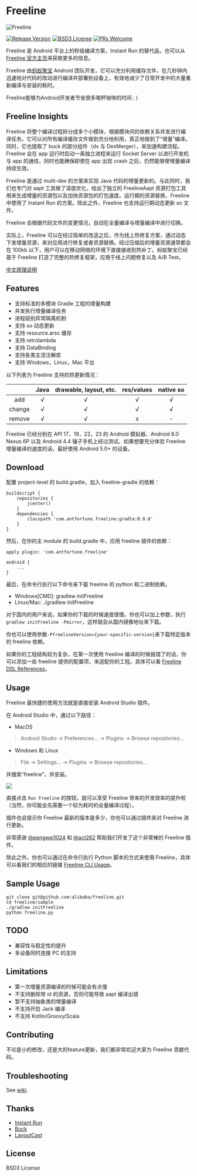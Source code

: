 # Freeline

![Freeline](http://ww4.sinaimg.cn/large/006tNc79gw1f6ooza8pkuj30h804gjrk.jpg)

[![Release Version](https://img.shields.io/badge/release-0.8.8-red.svg)](https://github.com/alibaba/freeline/releases) [![BSD3 License](https://img.shields.io/badge/license-BSD3-blue.svg)](https://github.com/alibaba/freeline/blob/master/LICENSE) [![PRs Welcome](https://img.shields.io/badge/PRs-welcome-brightgreen.svg)](https://github.com/alibaba/freeline/pulls)

Freeline 是 Android 平台上的秒级编译方案，Instant Run 的替代品，也可以从 [Freeline 官方主页](https://www.freelinebuild.com/)来获取更多的信息。

Freeline 由[蚂蚁聚宝](https://www.antfortune.com/) Android 团队开发，它可以充分利用缓存文件，在几秒钟内迅速地对代码的改动进行编译并部署到设备上，有效地减少了日常开发中的大量重新编译与安装的耗时。

Freeline能够为Android开发者节省很多喝杯咖啡的时间 : )

## Freeline Insights
Freeline 将整个编译过程拆分成多个小模块，根据模块间的依赖关系并发进行编译任务。它可以对所有编译缓存文件做到充分地利用，真正地做到了“增量”编译。同时，它也提取了 buck 的部分组件（dx 与 DexMerger），来加速构建流程。Freeline 会在 app 运行时启动一条独立进程来运行 Socket Server 以进行开发机与 app 的通信，同时也能确保即使在 app 出现 crash 之后，仍然能够使增量编译持续生效。

Freeline 是通过 multi-dex 的方案来实现 Java 代码的增量更新的。与此同时，我们也专门对 aapt 工具做了深度优化，给出了独立的 FreelineAapt 资源打包工具用来生成增量的资源包以及加快资源包的打包速度。运行期的资源替换，Freeline 中使用了 Instant Run 的方案。除此之外，Freeline 也支持运行期动态更新 so 文件。

Freeline 会根据代码文件的变更情况，自动在全量编译与增量编译中进行切换。

实际上，Freeline 可以在经过简单的改造之后，作为线上热修复方案，通过动态下发增量资源，来对应用进行修复或者资源替换。经过压缩后的增量资源通常都会在 100kb 以下，用户可以在移动网络的环境下直接接收到热补丁。蚂蚁聚宝已经基于 Freeline 打造了完整的热修复框架，应用于线上问题修复以及 A/B Test。

[中文原理说明](https://yq.aliyun.com/articles/59122?spm=5176.8091938.0.0.1Bw3mU)

## Features
- 支持标准的多模块 Gradle 工程的增量构建
- 并发执行增量编译任务
- 进程级别异常隔离机制
- 支持 so 动态更新
- 支持 resource.arsc 缓存
- 支持 retrolambda
- 支持 DataBinding
- 支持各类主流注解库
- 支持 Windows，Linux，Mac 平台

以下列表为 Freeline 支持的热更新情况：

|| Java | drawable, layout, etc. | res/values | native so|
|:-----:|:----:|:----:|:----:|:----:|
| add    | √    | √    |√ |   √   |     
| change    | √    |  √   |√ |   √   | 
| remove   | √    |   √  |x|   -   | 

Freeline 已经分别在 API 17，19，22，23 的 Android 模拟器、Android 6.0 Nexus 6P 以及 Android 4.4 锤子手机上经过测试。如果想要充分体验 Freeline 增量编译的速度的话，最好使用 Android 5.0+ 的设备。

## Download
配置 project-level 的 build.gradle，加入 freeline-gradle 的依赖：

````Gradle
buildscript {
    repositories {
        jcenter()
    }
    dependencies {
        classpath 'com.antfortune.freeline:gradle:0.8.8'
    }
}
````
然后，在你的主 module 的 build.gradle 中，应用 freeline 插件的依赖：

````Gradle
apply plugin: 'com.antfortune.freeline'

android {
    ...
}
````

最后，在命令行执行以下命令来下载 freeline 的 python 和二进制依赖。

- Windows[CMD]: gradlew initFreeline
- Linux/Mac: ./gradlew initFreeline

对于国内的用户来说，如果你的下载的时候速度很慢，你也可以加上参数，执行`gradlew initFreeline -Pmirror`，这样就会从国内镜像地址来下载。

你也可以使用参数`-PfreelineVersion={your-specific-version}`来下载特定版本的 freeline 依赖。

如果你的工程结构较为复杂，在第一次使用 freeline 编译的时候报错了的话，你可以添加一些 freeline 提供的配置项，来适配你的工程。具体可以看 [Freeline DSL References](https://github.com/alibaba/freeline/wiki/Freeline-DSL-References)。

## Usage
Freeline 最快捷的使用方法就是直接安装 Android Studio 插件。

在 Android Studio 中，通过以下路径：

- MacOS
> Android Studio → Preferences... → Plugins → Browse repositories...

- Windows 和 Linux
> File → Settings... → Plugins → Browse repositories...

并搜索“freeline”，并安装。

![](http://ww4.sinaimg.cn/large/65e4f1e6gw1f82eknaeudj20tk01omxe.jpg)

直接点击 `Run Freeline` 的按钮，就可以享受 Freeline 带来的开发效率的提升啦（当然，你可能会先需要一个较为耗时的全量编译过程）。

插件也会提示你 Freeline 最新的版本是多少，你也可以通过插件来对 Freeline 进行更新。

非常感谢 [@pengwei1024](https://github.com/pengwei1024) 和 [@act262](https://github.com/act262) 帮助我们开发了这个非常棒的 Freeline 插件。

除此之外，你也可以通过在命令行执行 Python 脚本的方式来使用 Freeline，具体可以看我们的相应的链接 [Freeline CLI Usage](https://github.com/alibaba/freeline/wiki/Freeline-CLI-Usage)。

## Sample Usage
````
git clone git@github.com:alibaba/freeline.git
cd freeline/sample
./gradlew initFreeline
python freeline.py
````

## TODO
- 兼容性与稳定性的提升
- 多设备同时连接 PC 的支持

## Limitations
- 第一次增量资源编译的时候可能会有点慢
- 不支持删除带 id 的资源，否则可能导致 aapt 编译出错
- 暂不支持抽象类的增量编译
- 不支持开启 Jack 编译
- 不支持 Kotlin/Groovy/Scala

## Contributing
不论是小的修改，还是大的feature更新，我们都非常欢迎大家为 Freeline 贡献代码。

## Troubleshooting
See [wiki](https://github.com/alibaba/freeline/wiki/%E5%B8%B8%E8%A7%81%E9%97%AE%E9%A2%98).

## Thanks
- [Instant Run](https://developer.android.com/studio/run/index.html#instant-run)
- [Buck](https://github.com/facebook/buck)
- [LayoutCast](https://github.com/mmin18/LayoutCast)

## License
BSD3 License
